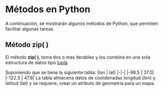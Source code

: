 # Métodos en Python

A continuación, se mostrarán algunos métodos de Python, que permiten facilitar algunas tareas.

## Método zip( )
El método **zip( )**, toma dos o mas iterables y los combina en una sola estructura de datos tipo [tupla]()

Suponiendo que se tiene la siguiente tabla:
|lon |  lat|
|-|-|
|-98.5 |    37.0|
|-122.3  |  47.6|
La tabla almacena datos de coordenadas longitud (lon) y latitud (lat) y se requiere, crear un atributo de geometria para un mapa. 
